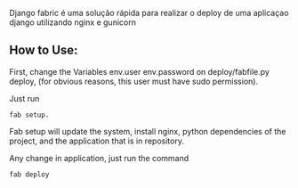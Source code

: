 Django fabric é uma solução rápida para realizar o deploy de uma aplicaçao django utilizando nginx e gunicorn

How to Use:
-----------
First, change the Variables env.user env.password on deploy/fabfile.py deploy,
 (for obvious reasons, this user must have sudo permission).

Just run

    fab setup.

Fab setup will update the system, install nginx, python dependencies of the project,
and the application that is in repository.

Any change in application, just run the command

    fab deploy


